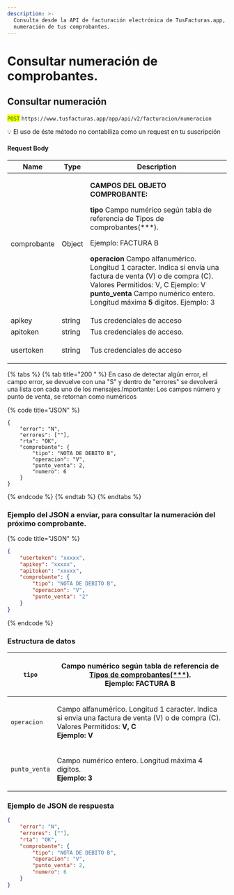 ```yaml
---
description: >-
  Consulta desde la API de facturación electrónica de TusFacturas.app, la
  numeración de tus comprobantes.
---
```


# Consultar numeración de comprobantes.

## Consultar numeración

<mark style="color:green;">`POST`</mark> `https://www.tusfacturas.app/app/api/v2/facturacion/numeracion`

💡 El uso de éste método no contabiliza como un request en tu suscripción

#### Request Body

| Name        | Type   | Description                                                                                                                                                                                                                                                                                                                                                                                                                                                               |
| ----------- | ------ | ------------------------------------------------------------------------------------------------------------------------------------------------------------------------------------------------------------------------------------------------------------------------------------------------------------------------------------------------------------------------------------------------------------------------------------------------------------------------- |
| comprobante | Object | <p><strong>CAMPOS DEL OBJETO COMPROBANTE:</strong></p><p><strong>tipo</strong> Campo numérico según tabla de referencia de Tipos de comprobantes(***).</p><p>Ejemplo: FACTURA B</p><p><strong>operacion</strong> Campo alfanumérico. Longitud 1 caracter. Indica si envia una factura de venta (V) o de compra (C). Valores Permitidos: V, C Ejemplo: V<br><strong>punto_venta</strong> Campo numérico entero. Longitud máxima <strong>5</strong> digitos. Ejemplo: 3</p> |
| apikey      | string | Tus credenciales de acceso                                                                                                                                                                                                                                                                                                                                                                                                                                                |
| apitoken    | string | Tus credenciales de acceso.                                                                                                                                                                                                                                                                                                                                                                                                                                               |
| usertoken   | string | <p>Tus credenciales de acceso</p><p></p>                                                                                                                                                                                                                                                                                                                                                                                                                                  |

{% tabs %}
{% tab title="200 " %}
En caso de detectar algún error, el campo error, se devuelve con una "S" y dentro de "errores" se devolverá una lista con cada uno de los mensajes.Importante: Los campos número y punto de venta, se retornan como numéricos

{% code title="JSON" %}
```
{
	"error": "N",
	"errores": [""],
	"rta": "OK",
	"comprobante": {
		"tipo": "NOTA DE DEBITO B",
		"operacion": "V",
		"punto_venta": 2,
		"numero": 6
	}
}
```
{% endcode %}
{% endtab %}
{% endtabs %}

### Ejemplo del JSON a enviar, para consultar la numeración del próximo comprobante.

{% code title="JSON" %}
```json
{
	"usertoken": "xxxxx",
	"apikey": "xxxxx",
	"apitoken": "xxxxx",
	"comprobante": {
		"tipo": "NOTA DE DEBITO B",
		"operacion": "V",
		"punto_venta": "2"
	}
}
```
{% endcode %}

### Estructura de datos

| `tipo`        | <p>Campo numérico según tabla de referencia de <a href="https://www.tusfacturas.com.ar/api-factura-electronica-afip.html#tabla-comprobantes">Tipos de comprobantes(***)</a>.<br><strong>Ejemplo: FACTURA B</strong></p> |
| ------------- | ----------------------------------------------------------------------------------------------------------------------------------------------------------------------------------------------------------------------- |
| `operacion`   | <p>Campo alfanumérico. Longitud 1 caracter. Indica si envia una factura de venta (V) o de compra (C).<br>Valores Permitidos: <strong>V, C</strong><br><strong>Ejemplo: V</strong></p>                                   |
| `punto_venta` | <p>Campo numérico entero. Longitud máxima 4 digitos.<br><strong>Ejemplo: 3</strong></p>                                                                                                                                 |

###

### Ejemplo de JSON de respuesta

```json
{
	"error": "N",
	"errores": [""],
	"rta": "OK",
	"comprobante": {
		"tipo": "NOTA DE DEBITO B",
		"operacion": "V",
		"punto_venta": 2,
		"numero": 6
	}
}
```
